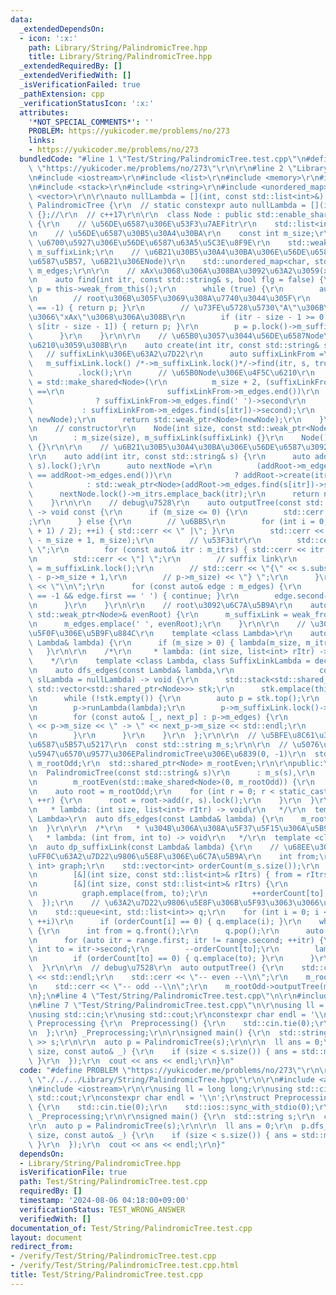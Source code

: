 ```yaml
---
data:
  _extendedDependsOn:
  - icon: ':x:'
    path: Library/String/PalindromicTree.hpp
    title: Library/String/PalindromicTree.hpp
  _extendedRequiredBy: []
  _extendedVerifiedWith: []
  _isVerificationFailed: true
  _pathExtension: cpp
  _verificationStatusIcon: ':x:'
  attributes:
    '*NOT_SPECIAL_COMMENTS*': ''
    PROBLEM: https://yukicoder.me/problems/no/273
    links:
    - https://yukicoder.me/problems/no/273
  bundledCode: "#line 1 \"Test/String/PalindromicTree.test.cpp\"\n#define PROBLEM\
    \ \"https://yukicoder.me/problems/no/273\"\r\n\r\n#line 2 \"Library/String/PalindromicTree.hpp\"\
    \n#include <iostream>\r\n#include <list>\r\n#include <memory>\r\n#include <queue>\r\
    \n#include <stack>\r\n#include <string>\r\n#include <unordered_map>\r\n#include\
    \ <vector>\r\n\r\nauto nullLambda = [](int, const std::list<int>&) {};\r\nclass\
    \ PalindromicTree {\r\n  // static constexpr auto nullLambda = [](int, const std::list<int>&)\
    \ {};//\r\n  // c++17\r\n\r\n  class Node : public std::enable_shared_from_this<Node>\
    \ {\r\n    // \u56DE\u6587\u306E\u53F3\u7AEFitr\r\n    std::list<int> m_itrs;\r\
    \n    // \u56DE\u6587\u30B5\u30A4\u30BA\r\n    const int m_size;\r\n\r\n    //\
    \ \u6700\u5927\u306E\u56DE\u6587\u63A5\u5C3E\u8F9E\r\n    std::weak_ptr<Node>\
    \ m_suffixLink;\r\n    // \u6B21\u30B5\u30A4\u30BA\u306E\u56DE\u6587(\u56F2\u3080\
    \u6587\u5B57, \u6B21\u306ENode)\r\n    std::unordered_map<char, std::shared_ptr<Node>>\
    \ m_edges;\r\n\r\n    // xAx\u3068\u306A\u308BA\u3092\u63A2\u3059(x=str[itr])\r\
    \n    auto find(int itr, const std::string& s, bool flg = false) {\r\n      auto\
    \ p = this->weak_from_this();\r\n      while (true) {\r\n        auto size = p.lock()->m_size;\r\
    \n        // root\u306B\u305F\u3069\u308A\u7740\u3044\u305F\r\n        if (size\
    \ == -1) { return p; }\r\n        // \u73FE\u5728\u5730\"A\"\u306B\u304A\u3044\
    \u3066\"xAx\"\u3068\u306A\u308B\r\n        if (itr - size - 1 >= 0 && s[itr] ==\
    \ s[itr - size - 1]) { return p; }\r\n        p = p.lock()->m_suffixLink;\r\n\
    \      }\r\n    }\r\n\r\n    // \u65B0\u3057\u3044\u56DE\u6587Node\u3092\u4F5C\
    \u6210\u3059\u308B\r\n    auto create(int itr, const std::string& s) {\r\n   \
    \   // suffixLink\u306E\u63A2\u7D22\r\n      auto suffixLinkFrom =\r\n       \
    \   m_suffixLink.lock() /*->m_suffixLink.lock()*/->find(itr, s, true)\r\n    \
    \          .lock();\r\n      // \u65B0Node\u306E\u4F5C\u6210\r\n      auto newNode\
    \ = std::make_shared<Node>(\r\n          m_size + 2, (suffixLinkFrom->m_edges.find(s[itr])\
    \ ==\r\n                       suffixLinkFrom->m_edges.end())\r\n            \
    \              ? suffixLinkFrom->m_edges.find(' ')->second\r\n               \
    \           : suffixLinkFrom->m_edges.find(s[itr])->second);\r\n      m_edges.emplace(s[itr],\
    \ newNode);\r\n      return std::weak_ptr<Node>(newNode);\r\n    }\r\n\r\n  public:\r\
    \n    // constructor\r\n    Node(int size, const std::weak_ptr<Node>& suffixLink)\r\
    \n        : m_size(size), m_suffixLink(suffixLink) {}\r\n    Node() : m_size(-1)\
    \ {}\r\n\r\n    // \u6B21\u30B5\u30A4\u30BA\u306E\u56DE\u6587\u3092\u8FFD\u52A0\
    \r\n    auto add(int itr, const std::string& s) {\r\n      auto addRoot = find(itr,\
    \ s).lock();\r\n      auto nextNode =\r\n          (addRoot->m_edges.find(s[itr])\
    \ == addRoot->m_edges.end())\r\n              ? addRoot->create(itr, s)\r\n  \
    \            : std::weak_ptr<Node>(addRoot->m_edges.find(s[itr])->second);\r\n\
    \      nextNode.lock()->m_itrs.emplace_back(itr);\r\n      return nextNode;\r\n\
    \    }\r\n\r\n    // debug\u7528\r\n    auto outputTree(const std::string& s)\
    \ -> void const {\r\n      if (m_size <= 0) {\r\n        std::cerr << \"root\"\
    ;\r\n      } else {\r\n        // \u6BB5\r\n        for (int i = 0; (i < (m_size\
    \ + 1) / 2); ++i) { std::cerr << \" |\"; }\r\n        std::cerr << \"- \" << s.substr(*m_itrs.begin()\
    \ - m_size + 1, m_size);\r\n        // \u53F3itr\r\n        std::cerr << \" [\
    \ \";\r\n        for (const auto& itr : m_itrs) { std::cerr << itr << \" \"; }\r\
    \n        std::cerr << \"] \";\r\n        // suffix link\r\n        // auto p\
    \ = m_suffixLink.lock();\r\n        // std::cerr << \"{\" << s.substr(*p->m_itrs.begin()\
    \ - p->m_size + 1,\r\n        // p->m_size) << \"} \";\r\n      }\r\n      std::cerr\
    \ << \"\\n\";\r\n      for (const auto& edge : m_edges) {\r\n        if (m_size\
    \ == -1 && edge.first == ' ') { continue; }\r\n        edge.second->outputTree(s);\r\
    \n      }\r\n    }\r\n\r\n    // root\u3092\u6C7A\u5B9A\r\n    auto isOddRoot(const\
    \ std::weak_ptr<Node>& evenRoot) {\r\n      m_suffixLink = weak_from_this();\r\
    \n      m_edges.emplace(' ', evenRoot);\r\n    }\r\n\r\n    // \u30E9\u30E0\u30C0\
    \u5F0F\u306E\u5B9F\u884C\r\n    template <class Lambda>\r\n    auto runLambda(const\
    \ Lambda& lambda) {\r\n      if (m_size > 0) { lambda(m_size, m_itrs); }\r\n \
    \   }\r\n\r\n    /*\r\n     * lambda: (int size, list<int> rItr) -> void\r\n \
    \    */\r\n    template <class Lambda, class SuffixLinkLambda = decltype(nullLambda)>\r\
    \n    auto dfs_edges(const Lambda& lambda,\r\n                   const SuffixLinkLambda&\
    \ slLambda = nullLambda) -> void {\r\n      std::stack<std::shared_ptr<Node>,\
    \ std::vector<std::shared_ptr<Node>>> stk;\r\n      stk.emplace(this->weak_from_this().lock());\r\
    \n      while (!stk.empty()) {\r\n        auto p = stk.top();\r\n        stk.pop();\r\
    \n        p->runLambda(lambda);\r\n        p->m_suffixLink.lock()->runLambda(slLambda);\r\
    \n        for (const auto& [_, next_p] : p->m_edges) {\r\n          // std::cerr\
    \ << p->m_size << \" -> \" << next_p->m_size << std::endl;\r\n          stk.emplace(next_p);\r\
    \n        }\r\n      }\r\n    }\r\n  };\r\n\r\n  // \u5BFE\u8C61\u3068\u306A\u308B\
    \u6587\u5B57\u5217\r\n  const std::string m_s;\r\n\r\n  // \u5076\u6570\u9577\uFF0C\
    \u5947\u6570\u9577\u306EPalindromicTree\u306E\u6839(0, -1)\r\n  std::shared_ptr<Node>\
    \ m_rootOdd;\r\n  std::shared_ptr<Node> m_rootEven;\r\n\r\npublic:\r\n  // constructor\r\
    \n  PalindromicTree(const std::string& s)\r\n      : m_s(s),\r\n        m_rootOdd(std::make_shared<Node>()),\r\
    \n        m_rootEven(std::make_shared<Node>(0, m_rootOdd)) {\r\n    m_rootOdd->isOddRoot(m_rootEven);\r\
    \n    auto root = m_rootOdd;\r\n    for (int r = 0; r < static_cast<int>(s.size());\
    \ ++r) {\r\n      root = root->add(r, s).lock();\r\n    }\r\n  }\r\n\r\n  /*\r\
    \n   * lambda: (int size, list<int> rItr) -> void\r\n   */\r\n  template <class\
    \ Lambda>\r\n  auto dfs_edges(const Lambda& lambda) {\r\n    m_rootOdd->dfs_edges(lambda);\r\
    \n  }\r\n\r\n  /*\r\n   * \u304B\u306A\u308A\u5F37\u5F15\u306A\u5B9F\u88C5\r\n\
    \   * lambda: (int from, int to) -> void\r\n   */\r\n  template <class Lambda>\r\
    \n  auto dp_suffixLink(const Lambda& lambda) {\r\n    // \u68EE\u306E\u751F\u6210\
    \uFF0C\u63A2\u7D22\u9806\u5E8F\u306E\u6C7A\u5B9A\r\n    int from;\r\n    std::unordered_map<int,\
    \ int> graph;\r\n    std::vector<int> orderCount(m_s.size());\r\n    m_rootOdd->dfs_edges(\r\
    \n        [&](int size, const std::list<int>& rItrs) { from = rItrs.front(); },\r\
    \n        [&](int size, const std::list<int>& rItrs) {\r\n          int to = rItrs.front();\r\
    \n          graph.emplace(from, to);\r\n          ++orderCount[to];\r\n      \
    \  });\r\n    // \u63A2\u7D22\u9806\u5E8F\u306B\u5F93\u3063\u3066\u51E6\u7406\r\
    \n    std::queue<int, std::list<int>> q;\r\n    for (int i = 0; i < static_cast<int>(m_s.size());\
    \ ++i)\r\n      if (orderCount[i] == 0) { q.emplace(i); }\r\n    while (!q.empty())\
    \ {\r\n      int from = q.front();\r\n      q.pop();\r\n      auto range = graph.equal_range(from);\r\
    \n      for (auto itr = range.first; itr != range.second; ++itr) {\r\n       \
    \ int to = itr->second;\r\n        --orderCount[to];\r\n        lambda(from, to);\r\
    \n        if (orderCount[to] == 0) { q.emplace(to); }\r\n      }\r\n    }\r\n\
    \  }\r\n\r\n  // debug\u7528\r\n  auto outputTree() {\r\n    std::cerr << m_s\
    \ << std::endl;\r\n    std::cerr << \"-- even --\\n\";\r\n    m_rootEven->outputTree(m_s);\r\
    \n    std::cerr << \"-- odd --\\n\";\r\n    m_rootOdd->outputTree(m_s);\r\n  }\r\
    \n};\n#line 4 \"Test/String/PalindromicTree.test.cpp\"\n\r\n#include <algorithm>\r\
    \n#line 7 \"Test/String/PalindromicTree.test.cpp\"\n\r\nusing ll = long long;\r\
    \nusing std::cin;\r\nusing std::cout;\r\nconstexpr char endl = '\\n';\r\nstruct\
    \ Preprocessing {\r\n  Preprocessing() {\r\n    std::cin.tie(0);\r\n    std::ios::sync_with_stdio(0);\r\
    \n  };\r\n} _Preprocessing;\r\n\r\nsigned main() {\r\n  std::string s;\r\n  cin\
    \ >> s;\r\n\r\n  auto p = PalindromicTree(s);\r\n\r\n  ll ans = 0;\r\n  p.dfs_edges([&](ll\
    \ size, const auto& _) {\r\n    if (size < s.size()) { ans = std::max(ans, size);\
    \ }\r\n  });\r\n  cout << ans << endl;\r\n}\n"
  code: "#define PROBLEM \"https://yukicoder.me/problems/no/273\"\r\n\r\n#include\
    \ \"./../../Library/String/PalindromicTree.hpp\"\r\n\r\n#include <algorithm>\r\
    \n#include <iostream>\r\n\r\nusing ll = long long;\r\nusing std::cin;\r\nusing\
    \ std::cout;\r\nconstexpr char endl = '\\n';\r\nstruct Preprocessing {\r\n  Preprocessing()\
    \ {\r\n    std::cin.tie(0);\r\n    std::ios::sync_with_stdio(0);\r\n  };\r\n}\
    \ _Preprocessing;\r\n\r\nsigned main() {\r\n  std::string s;\r\n  cin >> s;\r\n\
    \r\n  auto p = PalindromicTree(s);\r\n\r\n  ll ans = 0;\r\n  p.dfs_edges([&](ll\
    \ size, const auto& _) {\r\n    if (size < s.size()) { ans = std::max(ans, size);\
    \ }\r\n  });\r\n  cout << ans << endl;\r\n}"
  dependsOn:
  - Library/String/PalindromicTree.hpp
  isVerificationFile: true
  path: Test/String/PalindromicTree.test.cpp
  requiredBy: []
  timestamp: '2024-08-06 04:18:00+09:00'
  verificationStatus: TEST_WRONG_ANSWER
  verifiedWith: []
documentation_of: Test/String/PalindromicTree.test.cpp
layout: document
redirect_from:
- /verify/Test/String/PalindromicTree.test.cpp
- /verify/Test/String/PalindromicTree.test.cpp.html
title: Test/String/PalindromicTree.test.cpp
---
```

